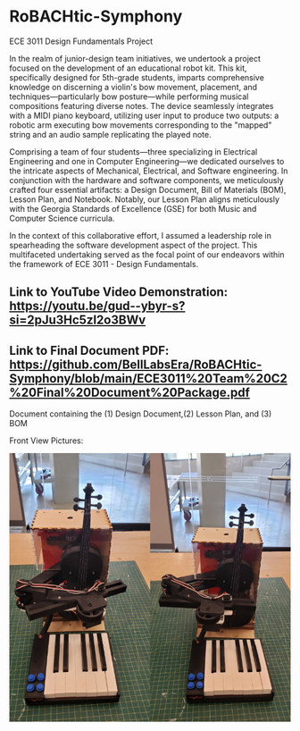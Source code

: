 # RoBACHtic-Symphony
ECE 3011 Design Fundamentals Project


In the realm of junior-design team initiatives, we undertook a project focused on the development of an educational robot kit. This kit, specifically designed for 5th-grade students, imparts comprehensive knowledge on discerning a violin's bow movement, placement, and techniques—particularly bow posture—while performing musical compositions featuring diverse notes. The device seamlessly integrates with a MIDI piano keyboard, utilizing user input to produce two outputs: a robotic arm executing bow movements corresponding to the "mapped" string and an audio sample replicating the played note.

Comprising a team of four students—three specializing in Electrical Engineering and one in Computer Engineering—we dedicated ourselves to the intricate aspects of Mechanical, Electrical, and Software engineering. In conjunction with the hardware and software components, we meticulously crafted four essential artifacts: a Design Document, Bill of Materials (BOM), Lesson Plan, and Notebook. Notably, our Lesson Plan aligns meticulously with the Georgia Standards of Excellence (GSE) for both Music and Computer Science curricula.

In the context of this collaborative effort, I assumed a leadership role in spearheading the software development aspect of the project. This multifaceted undertaking served as the focal point of our endeavors within the framework of ECE 3011 - Design Fundamentals.


## Link to YouTube Video Demonstration: https://youtu.be/gud--ybyr-s?si=2pJu3Hc5zI2o3BWv

## Link to Final Document PDF: https://github.com/BellLabsEra/RoBACHtic-Symphony/blob/main/ECE3011%20Team%20C2%20Final%20Document%20Package.pdf

Document containing the (1) Design Document,(2) Lesson Plan, and (3) BOM

Front View Pictures:

![Front_View_Pic](https://github.com/BellLabsEra/RoBACHtic-Symphony/blob/main/Front_View_of_RoBachtic_Symphony_Final_Build_pic1.png)

